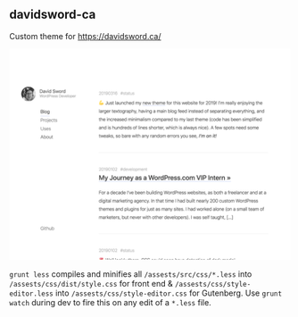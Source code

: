 ## davidsword-ca

Custom theme for https://davidsword.ca/

![screenshot](screenshot.png)

`grunt less` compiles and minifies all `/assests/src/css/*.less` into `/assests/css/dist/style.css` for front end & `/assests/css/style-editor.less` into `/assests/css/style-editor.css` for Gutenberg. Use `grunt watch` during dev to fire this on any edit of a `*.less` file.
